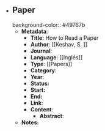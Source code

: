 - ## Paper
  background-color:: #49767b
	- **Metadata**:
		- **Title:** How to Read a Paper
		- **Author**: [[Keshav, S. ]]
		- **Journal**:
		- **Language**: [[Inglés]]
		- **Type**: [[Papers]]
		- **Category**:
		- **Year**:
		- **Status:**
		- **Start:**
		- **End:**
		- **Link**:
		- **Content**:
			- **Abstract**:
	- **Notes:**